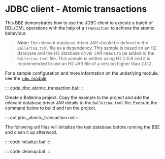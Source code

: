 # JDBC client - Atomic transactions

This BBE demonstrates how to use the JDBC client to execute a batch of DDL/DML operations with the help of a `transaction` to achieve the atomic behaviour.

>**Note:** The relevant database driver JAR should be defined in the `Ballerina.toml` file as a dependency. This sample is based on an H2 database and the H2 database driver JAR needs to be added to the `Ballerina.toml` file. This sample is written using H2 2.0.6 and it is recommended to use an H2 JAR file of a version higher than 2.0.2.

For a sample configuration and more information on the underlying module, see the [`jdbc` module](https://lib.ballerina.io/ballerinax/java.jdbc/latest/) 

::: code jdbc_atomic_transaction.bal :::

Create a Ballerina project. Copy the example to the project and add the relevant database driver JAR details to the `Ballerina.toml` file. Execute the command below to build and run the project.

::: out jdbc_atomic_transaction.out :::

The following util files will initialize the test database before running the BBE and clean it up afterward.

::: code initialize.bal :::

::: code cleanup.bal :::
